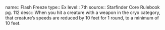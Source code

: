 name:: Flash Freeze 
type:: Ex
level:: 7th 
source:: Starfinder Core Rulebook pg. 112
desc:: When you hit a creature with a weapon in the cryo category, that creature’s speeds are reduced by 10 feet for 1 round, to a minimum of 10 feet.

